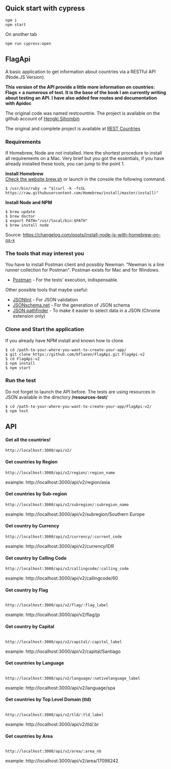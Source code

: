 ## Quick start with cypress

```
npm i
npm start
```
On another tab
```
npm run cypress:open
```


## FlagApi

A basic application to get information about countries via a RESTful API (Node.JS Version). 

**This version of the API provide a little more information on countries: Flags + a numerous of test. It is the base of the book I am currently writing about testing an API. I have also added few routes and documentation with Apidoc**

The original code was named restcountrie. The project is available on the github account of [Hengki Sihombin](https://github.com/hengkiardo/restcountries)


The original and complete project is available at [REST Countries](https://restcountries.eu/https://restcountries.eu/)


### Requirements

If Homebrew, Node are not installed. Here the shortest procedure to install all requirements on a Mac. Very brief but you got the essentials, if you have already installed these tools, you can jump to the point 1.


**Install Homebrew**<br />
[Check the website brew.sh](https://brew.sh/) or launch in the console the following command.

```
$ /usr/bin/ruby -e "$(curl -k -fsSL https://raw.githubusercontent.com/Homebrew/install/master/install)"
```

**Install Node and NPM**<br />

```
$ brew update
$ brew doctor
$ export PATH="/usr/local/bin:$PATH"
$ brew install node
```
Source: <a href="https://changelog.com/posts/install-node-js-with-homebrew-on-os-x" target="_blank">https://changelog.com/posts/install-node-js-with-homebrew-on-os-x</a>


### The tools that may interest you

You have to install Postman client and possibly Newman. "Newman is a line runner collection for Postman". Postman exists for Mac and for Windows.


* [Postman](https://www.getpostman.com/apps) - For the tests' execution, indispensable.


Other possible tools that maybe useful:

* [JSONlint](https://jsonlint.com/) - For JSON validation
* [JSONschema.net](https://jsonschema.net/) - For the generation of JSON schema
* [JSON pathfinder](https://chrome.google.com/webstore/detail/json-pathfinder/cgpbbgjlljobcemhhimjknkldpinacpn) - To make it easier to select data in a JSON (Chrome extension only)



### Clone and Start the application

If you already have NPM install and known how to clone

```
$ cd /path-to-your-where-you-want-to-create-your-app/
$ git clone https://github.com/bflaven/FlagApi.git FlagApi-v2
$ cd FlagApi-v2
$ npm install
$ npm start

```

### Run the test
Do not forget to launch the API before. The tests are using resources in JSON available in the directory **/resources-test/**

```
$ cd /path-to-your-where-you-want-to-create-your-app/FlagApi-v2/
$ npm test

```

## API

#### Get all the countries!
```
http://localhost:3000/api/v2/
```


#### Get countries by Region
```
http://localhost:3000/api/v2/region/:region_name

```
example: http://localhost:3000/api/v2/region/asia



#### Get countries by Sub-region

```
http://localhost:3000/api/v2/subregion/:subregion_name

```
example: http://localhost:3000/api/v2/subregion/Southern Europe



#### Get country by Currency

```
http://localhost:3000/api/v2/currency/:current_code

```
example: http://localhost:3000/api/v2/currency/IDR


#### Get country by Calling Code

```
http://localhost:3000/api/v2/callingcode/:calling_code

```
example: http://localhost:3000/api/v2/callingcode/60


#### Get country by Flag

```

http://localhost:3000/api/v2/flag/:flag_label

```
example: http://localhost:3000/api/v2/flag/jp



#### Get country by Capital

```

http://localhost:3000/api/v2/capital/:capital_label

```
example: http://localhost:3000/api/v2/capital/Santiago

#### Get countries by Language

```

http://localhost:3000/api/v2/language/:nativelanguage_label

```
example: http://localhost:3000/api/v2/language/spa


#### Get countries by Top Level Domain (tld)


```

http://localhost:3000/api/v2/tld/:tld_label

```
example: http://localhost:3000/api/v2/tld/.br



#### Get countries by Area
```

http://localhost:3000/api/v2/area/:area_nb

```
example: http://localhost:3000/api/v2/area/17098242



